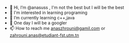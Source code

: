 - 👋 Hi, I’m @anasuss , I'm not the best but I will be the best
- 👀 I'm interested in learning programing
- 🌱 I’m currently learning c++,java
- 💞️ One day I will be a googler
- 📫 How to reach me anaszhrouni@gamil.com or zahrouni.anas@etudiant-fst.utm.tn

<!---
anasuss/anasuss is a ✨ special ✨ repository because its `README.md` (this file) appears on your GitHub profile.
You can click the Preview link to take a look at your changes.
--->
